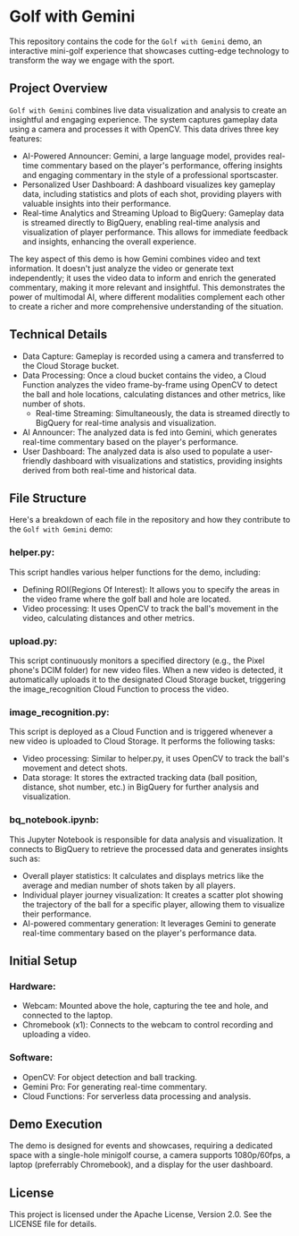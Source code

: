 # Golf with Gemini
This repository contains the code for the `Golf with Gemini` demo, an interactive mini-golf experience that showcases cutting-edge technology to transform the way we engage with the sport.

## Project Overview
`Golf with Gemini` combines live data visualization and analysis to create an insightful and engaging experience. The system captures gameplay data using a camera and processes it with OpenCV. This data drives three key features:

- AI-Powered Announcer: Gemini, a large language model, provides real-time commentary based on the player's performance, offering insights and engaging commentary in the style of a professional sportscaster.
- Personalized User Dashboard: A dashboard visualizes key gameplay data, including statistics and plots of each shot, providing players with valuable insights into their performance.
- Real-time Analytics and Streaming Upload to BigQuery: Gameplay data is streamed directly to BigQuery, enabling real-time analysis and visualization of player performance. This allows for immediate feedback and insights, enhancing the overall experience.

The key aspect of this demo is how Gemini combines video and text information. It doesn't just analyze the video or generate text independently; it uses the video data to inform and enrich the generated commentary, making it more relevant and insightful. This demonstrates the power of multimodal AI, where different modalities complement each other to create a richer and more comprehensive understanding of the situation.

## Technical Details
- Data Capture: Gameplay is recorded using a camera and transferred to the Cloud Storage bucket.
- Data Processing: Once a cloud bucket contains the video, a Cloud Function analyzes the video frame-by-frame using OpenCV to detect the ball and hole locations, calculating distances and other metrics, like number of shots.
    - Real-time Streaming: Simultaneously, the data is streamed directly to BigQuery for real-time analysis and visualization.
- AI Announcer: The analyzed data is fed into Gemini, which generates real-time commentary based on the player's performance.
- User Dashboard: The analyzed data is also used to populate a user-friendly dashboard with visualizations and statistics, providing insights derived from both real-time and historical data.

## File Structure
Here's a breakdown of each file in the repository and how they contribute to the `Golf with Gemini` demo:

### helper.py: 
This script handles various helper functions for the demo, including:

- Defining ROI(Regions Of Interest): It allows you to specify the areas in the video frame where the golf ball and hole are located.
- Video processing: It uses OpenCV to track the ball's movement in the video, calculating distances and other metrics.

### upload.py: 
This script continuously monitors a specified directory (e.g., the Pixel phone's DCIM folder) for new video files. When a new video is detected, it automatically uploads it to the designated Cloud Storage bucket, triggering the image_recognition Cloud Function to process the video.

### image_recognition.py: 
This script is deployed as a Cloud Function and is triggered whenever a new video is uploaded to Cloud Storage. It performs the following tasks:

- Video processing: Similar to helper.py, it uses OpenCV to track the ball's movement and detect shots.
- Data storage: It stores the extracted tracking data (ball position, distance, shot number, etc.) in BigQuery for further analysis and visualization.

### bq_notebook.ipynb: 
This Jupyter Notebook is responsible for data analysis and visualization. It connects to BigQuery to retrieve the processed data and generates insights such as:

- Overall player statistics: It calculates and displays metrics like the average and median number of shots taken by all players.
- Individual player journey visualization: It creates a scatter plot showing the trajectory of the ball for a specific player, allowing them to visualize their performance.
- AI-powered commentary generation: It leverages Gemini to generate real-time commentary based on the player's performance data.

## Initial Setup
### Hardware:
- Webcam: Mounted above the hole, capturing the tee and hole, and connected to the laptop.
- Chromebook (x1): Connects to the webcam to control recording and uploading a video.

### Software:
- OpenCV: For object detection and ball tracking.
- Gemini Pro: For generating real-time commentary.
- Cloud Functions: For serverless data processing and analysis.

## Demo Execution
The demo is designed for events and showcases, requiring a dedicated space with a single-hole minigolf course, a camera supports 1080p/60fps, a laptop (preferrably Chromebook), and a display for the user dashboard.

## License
This project is licensed under the Apache License, Version 2.0. See the LICENSE file for details.
